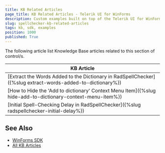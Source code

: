 ```yaml
---
title: KB Related Articles
page_title: KB Related Articles - Telerik UI for WinForms
description: Custom examples built on top of the Telerik UI for WinForms control.
slug: spellchecker-kb-related-articles
tags: kb, sdk, examples
position: 1000
published: True
---
```

The following article list Knowledge Base articles related to this section of control/s.
<!--KB Articles Table-->

|KB Article|
|----|
|[Extract the Words Added to the Dictionary in RadSpellChecker]({%slug extract-words-added-to-dictionary%})|
|[How to Hide the 'Add to dictionary' Context Menu Item]({%slug hide-add-to-dictionary-context-menu-item%})|
|[Initial Spell-Checking Delay in RadSpellChecker]({%slug radspellchecker-initial-delay%})|

## See Also

* [WinForms SDK](https://github.com/telerik/winforms-sdk)
* [All KB Articles](https://docs.telerik.com/devtools/winforms/knowledge-base)
